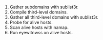 1. Gather subdomains with sublist3r.
2. Compile third-level domains.
3. Gather all third-level domains with sublist3r.
4. Probe for alive hosts.
5. Scan alive hosts with namap.
6. Run eyewitnwss on alive hosts.
